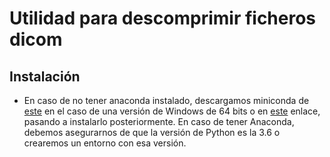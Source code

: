 # Utilidad para descomprimir ficheros dicom

## Instalación

- En caso de no tener anaconda instalado, descargamos miniconda de [este](https://repo.continuum.io/miniconda/Miniconda3-4.5.4-Windows-x86_64.exe) en el caso de una versión de Windows de 64 bits o en [este](https://repo.continuum.io/miniconda/Miniconda3-4.5.4-Windows-x86.exe) enlace, pasando a instalarlo posteriormente. En caso de tener Anaconda, debemos asegurarnos de que la versión de Python es la 3.6 o crearemos un entorno con esa versión.
